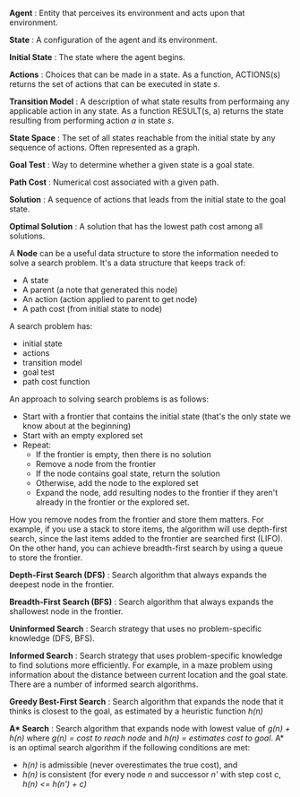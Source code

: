 __Agent__ : Entity that perceives its environment and acts upon that environment.

__State__ : A configuration of the agent and its environment.

__Initial State__ : The state where the agent begins.

__Actions__ : Choices that can be made in a state. As a function, ACTIONS(s) returns the set of actions that can be executed in state _s_.

__Transition Model__ : A description of what state results from performaing any applicable action in any state. As a function RESULT(s, a) returns the state resulting from performing action _a_ in state _s_.

__State Space__ : The set of all states reachable from the initial state by any sequence of actions. Often represented as a graph.

__Goal Test__ : Way to determine whether a given state is a goal state.

__Path Cost__ : Numerical cost associated with a given path.

__Solution__ : A sequence of actions that leads from the initial state to the goal state.

__Optimal Solution__ : A solution that has the lowest path cost among all solutions.

A __Node__ can be a useful data structure to store the information needed to solve a search problem. It's a data structure that keeps track of:

* A state
* A parent (a note that generated this node)
* An action (action applied to parent to get node)
* A path cost (from initial state to node)

A search problem has:
* initial state
* actions
* transition model
* goal test
* path cost function

An approach to solving search problems is as follows:
* Start with a frontier that contains the initial state (that's the only state we know about at the beginning)
* Start with an empty explored set
* Repeat:
    * If the frontier is empty, then there is no solution
    * Remove a node from the frontier
    * If the node contains goal state, return the solution
    * Otherwise, add the node to the explored set
    * Expand the node, add resulting nodes to the frontier if they aren't already in the frontier or the explored set.

How you remove nodes from the frontier and store them matters. For example, if you use a stack to store items, the algorithm will use depth-first search, since the last items added to the frontier are searched first (LIFO). On the other hand, you can achieve breadth-first search by using a queue to store the frontier.

__Depth-First Search (DFS)__ : Search algorithm that always expands the deepest node in the frontier.

__Breadth-First Search (BFS)__ : Search algorithm that always expands the shallowest node in the frontier.

__Uninformed Search__ : Search strategy that uses no problem-specific knowledge (DFS, BFS).

__Informed Search__ : Search strategy that uses problem-specific knowledge to find solutions more efficiently. For example, in a maze problem using information about the distance between current location and the goal state. There are a number of informed search algorithms.

__Greedy Best-First Search__ : Search algorithm that expands the node that it thinks is closest to the goal, as estimated by a heuristic function _h(n)_

__A* Search__ : Search algorithm that expands node with lowest value of _g(n) + h(n)_ where _g(n) = cost to reach node_ and _h(n) = estimates cost to goal_. A* is an optimal search algorithm if the following conditions are met:
* _h(n)_ is admissible (never overestimates the true cost), and
* _h(n)_ is consistent (for every node _n_ and successor _n'_ with step cost _c_, _h(n) <= h(n') + c)_